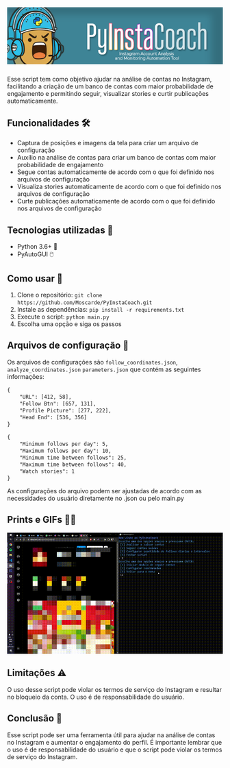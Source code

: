 <h1 align="center"><img src="pictures/logo.png" alt="logo" width=800/></h1>

Esse script tem como objetivo ajudar na análise de contas no Instagram, facilitando a criação de um banco de contas com maior probabilidade de engajamento e permitindo seguir, visualizar stories e curtir publicações automaticamente.

## Funcionalidades 🛠️

-   Captura de posições e imagens da tela para criar um arquivo de configuração
-   Auxílio na análise de contas para criar um banco de contas com maior probabilidade de engajamento
-   Segue contas automaticamente de acordo com o que foi definido nos arquivos de configuração
-   Visualiza stories automaticamente de acordo com o que foi definido nos arquivos de configuração
-   Curte publicações automaticamente de acordo com o que foi definido nos arquivos de configuração

## Tecnologias utilizadas 🚀

-   Python 3.6+ 🐍
-   PyAutoGUI 🖱️

## Como usar 🤔

1.  Clone o repositório: `git clone https://github.com/Moscarde/PyInstaCoach.git`
2.  Instale as dependências: `pip install -r requirements.txt`
3.  Execute o script: `python main.py`
4.  Escolha uma opção e siga os passos


## Arquivos de configuração 📝

Os arquivos de configurações são `follow_coordinates.json`, `analyze_coordinates.json` `parameters.json` que contém as seguintes informações:

```
{
    "URL": [412, 58],
    "Follow Btn": [657, 131],
    "Profile Picture": [277, 222],
    "Head End": [536, 356]
}
```

```
{
    "Minimum follows per day": 5,
    "Maximum follows per day": 10,
    "Minimum time between follows": 25,
    "Maximum time between follows": 40,
    "Watch stories": 1
}
```

As configurações do arquivo podem ser ajustadas de acordo com as necessidades do usuário diretamente no .json ou pelo main.py

## Prints e GIFs 📸🎥
<img src="pictures/exemple.gif" alt="logo" width=800/>

## Limitações ⚠️

O uso desse script pode violar os termos de serviço do Instagram e resultar no bloqueio da conta. O uso é de responsabilidade do usuário.

## Conclusão 📝

Esse script pode ser uma ferramenta útil para ajudar na análise de contas no Instagram e aumentar o engajamento do perfil. É importante lembrar que o uso é de responsabilidade do usuário e que o script pode violar os termos de serviço do Instagram.
